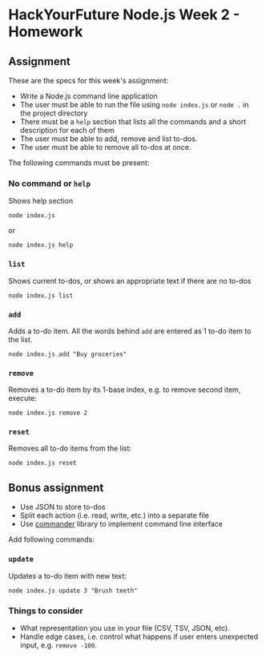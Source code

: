 # HackYourFuture Node.js Week 2 - Homework

## Assignment

These are the specs for this week's assignment:

- Write a Node.js command line application
- The user must be able to run the file using `node index.js` or `node .` in the
  project directory
- There must be a `help` section that lists all the commands and a short
  description for each of them
- The user must be able to add, remove and list to-dos.
- The user must be able to remove all to-dos at once.

The following commands must be present:

### No command or `help`

Shows help section

```
node index.js
```

or

```
node index.js help
```

### `list`

Shows current to-dos, or shows an appropriate text if there are no to-dos

```
node index.js list
```

### `add`

Adds a to-do item. All the words behind `add` are entered as 1 to-do item to the
list.

```
node index.js add "Buy groceries"
```

### `remove`

Removes a to-do item by its 1-base index, e.g. to remove second item, execute:

```
node index.js remove 2
```

### `reset`

Removes all to-do items from the list:

```
node index.js reset
```

## Bonus assignment

- Use JSON to store to-dos
- Split each action (i.e. read, write, etc.) into a separate file
- Use [commander](https://www.npmjs.com/package/commander) library to implement
  command line interface

Add following commands:

### `update`

Updates a to-do item with new text:

```
node index.js update 3 "Brush teeth"
```

### Things to consider

- What representation you use in your file (CSV, TSV, JSON, etc).
- Handle edge cases, i.e. control what happens if user enters unexpected input,
  e.g. `remove -100`.
